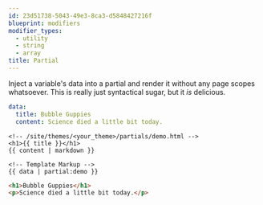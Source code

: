 ```yaml
---
id: 23d51738-5043-49e3-8ca3-d5848427216f
blueprint: modifiers
modifier_types:
  - utility
  - string
  - array
title: Partial
---
```

Inject a variable's data into a partial and render it without any page scopes whatsoever. This is really just syntactical sugar, but it _is_ delicious.

```yaml
data:
  title: Bubble Guppies
  content: Science died a little bit today.
```

```
<!-- /site/themes/<your_theme>/partials/demo.html -->
<h1>{{ title }}</h1>
{{ content | markdown }}

<!-- Template Markup -->
{{ data | partial:demo }}
```

```html
<h1>Bubble Guppies</h1>
<p>Science died a little bit today.</p>
```
